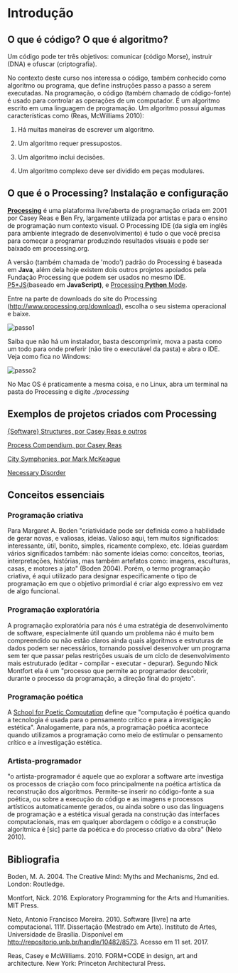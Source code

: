 # Introdução

## O que é código? O que é algoritmo? 

Um código pode ter três objetivos: comunicar (código Morse), instruir (DNA) e ofuscar (criptografia).

No contexto deste curso nos interessa o código, também conhecido como algoritmo ou programa, que define instruções passo a passo a serem executadas. Na programação, o código (também chamado de código-fonte) é usado para controlar as operações de um computador. É um algoritmo escrito em uma linguagem de programação. Um algoritmo possui algumas características como (Reas, McWilliams 2010):

1. Há muitas maneiras de escrever um algoritmo.

2. Um algoritmo requer pressupostos.

3. Um algoritmo inclui decisões.

4. Um algoritmo complexo deve ser dividido em peças modulares.


## O que é o Processing? Instalação e configuração

[**Processing**](https://processing.org/) é uma plataforma livre/aberta de programação criada em 2001 por Casey Reas e Ben Fry, largamente utilizada por artistas e para o ensino de programação num contexto visual. O Processing IDE (da sigla em inglês para ambiente integrado de desenvolvimento) é tudo o que você precisa para começar a programar produzindo resultados visuais e pode ser baixado em processing.org.

A versão (também chamada de 'modo') padrão do Processing é baseada em **Java**, além dela hoje existem dois outros projetos apoiados pela Fundação Processing que podem ser usados no mesmo IDE. [P5\*JS](https://p5js.org/)(baseado em **JavaScript)**, e [Processing **Python** Mode](https://py.processing.org/).


Entre na parte de downloads do site do Processing (<http://www.processing.org/download>), escolha o seu sistema operacional e baixe.

![passo1](https://i0.wp.com/abav.lugaralgum.com/wp-content/uploads/2016/10/passo1-e1476547173613.png?resize=604%2C340)

Saiba que não há um instalador, basta descomprimir, mova a pasta como um todo para onde preferir (não tire o executável da pasta) e abra o IDE. Veja como fica no Windows:

![passo2](https://i2.wp.com/abav.lugaralgum.com/wp-content/uploads/2016/10/passo2.png?resize=604%2C401)

No Mac OS é praticamente a mesma coisa, e no Linux, abra um terminal na pasta do Processing e digite *./processing*

## Exemplos de projetos criados com Processing

[{Software} Structures, por Casey Reas e outros](http://artport.whitney.org/commissions/softwarestructures/map.html)

[Process Compendium, por Casey Reas](https://vimeo.com/22955812)

[City Symphonies, por Mark McKeague](http://markmckeague.com/work/city-symphonies/)

[Necessary Disorder](https://necessary-disorder.tumblr.com/bio)

## Conceitos essenciais

### Programação criativa
Para Margaret A. Boden "criatividade pode ser definida como a habilidade de gerar novas, e valiosas, ideias. Valioso aqui, tem muitos significados: interessante, útil, bonito, simples, ricamente complexo, etc. Ideias guardam vários significados também: não somente ideias como: conceitos, teorias, interpretações, histórias, mas também artefatos como: imagens, esculturas, casas, e motores a jato" (Boden 2004). Porém, o termo programação criativa, é aqui utilizado para designar especificamente o tipo de programação em que o objetivo primordial é criar algo expressivo em vez de algo funcional.

### Programação exploratória
A programação exploratória para nós é uma estratégia de desenvolvimento de software, especialmente útil quando um problema não é muito bem compreendido ou não estão claros ainda quais algoritmos e estruturas de dados podem ser necessários, tornando possível desenvolver um programa sem ter que passar pelas restrições usuais de um ciclo de desenvolvimento mais estruturado (editar - compilar - executar - depurar). Segundo Nick Montfort ela é um "processo que permite ao programador descobrir, durante o processo da programação, a direção final do projeto".

### Programação poética 
A [School for Poetic Computation](http://sfpc.io/) define que "computação é poética quando a tecnologia é usada para o pensamento crítico e para a investigação estética". Analogamente, para nós, a programação poética acontece quando utilizamos a programação como meio de estimular o pensamento crítico e a investigação estética. 

### Artista-programador
"o artista-programador é aquele que ao explorar a software arte investiga os processos de criação com foco principalmente na poética artística da reconstrução dos algoritmos. Permite-se inserir no código-fonte a sua poética, ou sobre a execução do código e as imagens e processos artísticos automaticamente gerados, ou ainda sobre o uso das linguagens de programação e a estética visual gerada na construção das interfaces computacionais, mas em qualquer abordagem o código e a construção algorítmica é [sic] parte da poética e do processo criativo da obra" (Neto 2010).

## Bibliografia
Boden, M. A. 2004. The Creative Mind: Myths and Mechanisms, 2nd ed. London: Routledge. 

Montfort, Nick. 2016. Exploratory Programming for the Arts and Humanities. MIT Press.

Neto, Antonio Francisco Moreira. 2010. Software [livre] na arte computacional. 111f. Dissertação (Mestrado em Arte). Instituto de Artes, Universidade de Brasília. Disponível em <http://repositorio.unb.br/handle/10482/8573>. Acesso em 11 set. 2017.

Reas, Casey e McWilliams. 2010. FORM+CODE in design, art and architecture. New York: Princeton Architectural Press.
